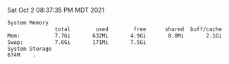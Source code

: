 Sat Oct  2 08:37:35 PM MDT 2021
```bash
System Memory
               total        used        free      shared  buff/cache   available
Mem:           7.7Gi       632Mi       4.9Gi       8.0Mi       2.1Gi       6.7Gi
Swap:          7.6Gi       171Mi       7.5Gi
System Storage
674M	.
```
